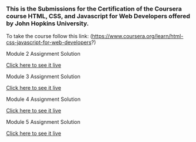 ### This is the Submissions for the Certification of the Coursera course HTML, CSS, and Javascript for Web Developers offered by John Hopkins University.

To take the course follow this link: (https://www.coursera.org/learn/html-css-javascript-for-web-developers?)

Module 2 Assignment Solution 

[Click here to see it live](https://hrodriguez007.github.io/coursera-test/site/module2-solution-heidy/)


Module 3 Assignment Solution 

[Click here to see it live](https://hrodriguez007.github.io/coursera-test/site/module3-solution-heidy/)


Module 4 Assignment Solution 

[Click here to see it live](https://hrodriguez007.github.io/coursera-test/site/module4-solution-heidy/)


Module 5 Assignment Solution 

[Click here to see it live](https://hrodriguez007.github.io/coursera-test/site/module5-solution-heidy/assignment5-solution-starter/)
